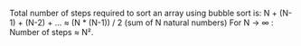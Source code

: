 Total number of steps required to sort an array using bubble sort is:
N + (N-1) + (N-2) + …     ≈  (N * (N-1)) / 2 (sum of N natural numbers)
For N → ∞ :
Number of steps ≈ N².